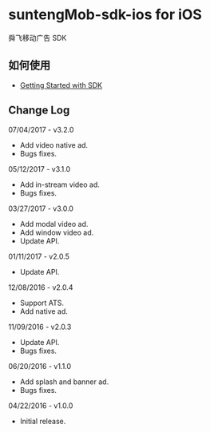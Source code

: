 # suntengMob-sdk-ios for iOS

舜飞移动广告 SDK

## 如何使用

- [Getting Started with SDK](https://github.com/shunfei/suntengMob-sdk-ios/blob/master/Docs/Getting_Started.md)

## Change Log

07/04/2017 - v3.2.0

* Add video native ad.
* Bugs fixes.

05/12/2017 - v3.1.0

* Add in-stream video ad.
* Bugs fixes.

03/27/2017 - v3.0.0

* Add modal video ad.
* Add window video ad.
* Update API.

01/11/2017 - v2.0.5

* Update API.

12/08/2016 - v2.0.4

* Support ATS.
* Add native ad.

11/09/2016 - v2.0.3

* Update API.
* Bugs fixes.

06/20/2016 - v1.1.0

* Add splash and banner ad.
* Bugs fixes.

04/22/2016 - v1.0.0

* Initial release.
